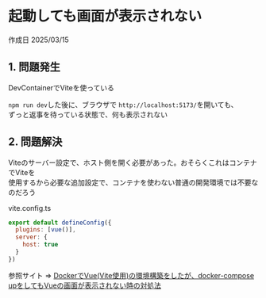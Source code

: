 # 起動しても画面が表示されない

作成日 2025/03/15

## 1. 問題発生

DevContainerでViteを使っている

`npm run dev`した後に、ブラウザで `http://localhost:5173/`を開いても、\
ずっと返事を待っている状態で、何も表示されない

## 2. 問題解決

Viteのサーバー設定で、ホスト側を開く必要があった。おそらくこれはコンテナでViteを\
使用するから必要な追加設定で、コンテナを使わない普通の開発環境では不要なのだろう

vite.config.ts

```js
export default defineConfig({
  plugins: [vue()],
  server: {
    host: true
  }
})
```

参照サイト => [DockerでVue(Vite使用)の環境構築をしたが、docker-compose upをしてもVueの画面が表示されない時の対処法](https://qiita.com/ginger-yell/items/602091d7010f77fbb47a)

